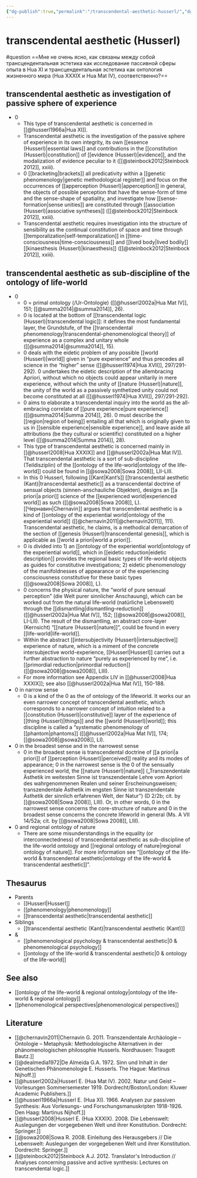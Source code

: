 ```yaml
---
{"dg-publish":true,"permalink":"/transcendental-aesthetic-husserl/","dgHomeLink":false,"dgPassFrontmatter":false}
---
```


# transcendental aesthetic (Husserl)

#question ==Мне не очень ясно, как связаны между собой трансцендентальная эстетика как исследование пассивной сферы опыта в Hua XI и трансцендентальная эстетика как онтология жизненного мира (Hua XXXIX и Hua Mat IV), соответственно?==


## transcendental aesthetic as investigation of passive sphere of experience
- 0
	- This type of transcendental aesthetic is concerned in [[@husserl1966a|Hua XI]].
	- Transcendental aesthetic is the investigation of the passive sphere of experience in its own integrity, its own [[essence (Husserl)|essential laws]] and contributions in the [[constitution (Husserl)|constitution]] of [[evidence (Husserl)|evidence]], and the modalization of evidence peculiar to it ([[@steinbock2012|Steinbock 2012]], xxiii). 
	- 0 [[bracketing|brackets]] all predicativity within a [[genetic phenomenology|genetic methodological register]] and focus on the occurrences of [[apperception (Husserl)|apperception]] in general, the objects of possible perception that have the sense-form of time and the sense-shape of spatiality, and investigate how [[sense-formation|sense unities]] are constituted through [[association (Husserl)|associative syntheses]] ([[@steinbock2012|Steinbock 2012]], xxiii). 
	- Transcendental aesthetic requires investigation into the structure of sensibility as the continual constitution of space and time through [[temporalization|self-temporalization]] in [[time-consciousness|time-consciousness]] and [[lived body|lived bodily]] [[kinaesthesis (Husserl)|kinaesthesis]] ([[@steinbock2012|Steinbock 2012]], xxiii).

## transcendental aesthetic as sub-discipline of the ontology of life-world
- 0 
	- 0 = primal ontology (/Ur-Ontologie) ([[@husserl2002a|Hua Mat IV]], 151; [[@summa2014|@summa2014]], 26).
	- 0 is located at the bottom of [[transcendental logic (Husserl)|transcendental logic]]: it defines the most fundamental layer, the Grundstufe, of the [[transcendental phenomenology|transcendental-phenomenological theory]] of experience as a complex and unitary whole ([[@summa2014|@summa2014]], 15).
	- 0 deals with the eidetic problem of any possible [[world (Husserl)|world]] given in “pure experience” and thus precedes all science in the “higher” sense ([[@husserl1974|Hua XVII]], 297/291-292). 0 undertakes the eidetic description of the allembracing Apriori, without which no objects could appear unitarily in mere experience, without which the unity of [[nature (Husserl)|nature]], the unity of the world as a passively synthetized unity could not become constituted at all ([[@husserl1974|Hua XVII]], 297/291-292).
	- 0 aims to elaborate a transcendental inquiry into the world as the all-embracing correlate of [[pure experience|pure experience]] ([[@summa2014|Summa 2014]], 26). 0 must describe the [[region|region of being]] entailing all that which is originally given to us in [[sensible experience|sensible experience]], and leave aside all attributions (be they cultural or scientific) constituted on a higher level ([[@summa2014|Summa 2014]], 28).
	- This type of transcendental aesthetic is concerned mainly in [[@husserl2008|Hua XXXIX]] and [[@husserl2002a|Hua Mat IV]]. That transcendental aesthetic is a sort of sub-discipline (Teildisziplin) of the [[ontology of the life-world|ontology of the life-world]] could be found in [[@sowa2008|Sowa 2008]], LII-LIII.
	- In this 0 Husserl, following [[Kant|Kant’s]] [[transcendental aesthetic (Kant)|transcendental aesthetic]] as a transcendental doctrine of sensual objects (sinnen-anschauliche Objekten), designs an [[a priori|a priori]] science of the [[experienced world|experienced world]] as such ([[@sowa2008|Sowa 2008]], L). [[Чернавин|Chernavin]] argues that transcendental aesthetic is a kind of [[ontology of the experiential world|ontology of the experiential world]] ([[@chernavin2011|@chernavin2011]], 111). Transcendental aesthetic, he claims, is a methodical demarcation of the section of [[genesis (Husserl)|transcendental genesis]], which is applicable as [[world a priori|world a priori]].
	- 0 is divided into 1) an [[ontology of the experiential world|ontology of the experiential world]], which in [[eidetic reduction|eidetic description]] provides the regional basic types of life-world objects as guides for constitutive investigations; 2) eidetic phenomenology of the manifoldnesses of appearance or of the experiencing consciousness constitutive for these basic types ([[@sowa2008|Sowa 2008]], L).
	- 0 concerns the physical nature, the “world of pure sensual perception” (die Welt purer sinnlicher Anschauung), which can be worked out from the natural life-world (natürliche Lebenswelt) through the [[dismantling|dismantling–reduction]] ([[@husserl2002a|Hua Mat IV]], 152; [[@sowa2008|@sowa2008]], LI-LII). The result of the dismantling, an abstract core-layer (Kernsicht) “[[nature (Husserl)|nature]]”, could be found in every [[life-world|life-world]].
	- Within the abstract [[intersubjectivity (Husserl)|intersubjective]] experience of nature, which is a miment of the concrete intersubjective world-experience, [[Husserl|Husserl]] carries out a further abstraction to nature “purely as experienced by me”, i.e. [[primordial reduction|primordial reduction]] ([[@sowa2008|@sowa2008]], LIII).
	- For more information see Appendix LIV in [[@husserl2008|Hua XXXIX]]; see also [[@husserl2002a|Hua Mat IV]], 150-188.
- 0 in narrow sense
	- 0 is a kind of the 0 as the of ontology of the lifeworld. It works our an even narrower concept of transcendental aesthetic, which corresponds to a narrower concept of intuition related to a [[constitution (Husserl)|constitutive]] layer of the experience of [[thing (Husserl)|things]] and the [[world (Husserl)|world]]; this discipline is called a “systematic phenomenology of [[phantom|phantoms]] ([[@husserl2002a|Hua Mat IV]], 174; [[@sowa2008|@sowa2008]], LI).
- 0 in the broadest sense and in the narrowest sense
	- 0 in the broadest sense is transcendental doctrine of [[a priori|a priori]] of [[perception (Husserl)|perceived]] reality and its modes of appearance; 0 in the narrowest sense is the 0 of the sensually experienced world, the [[nature (Husserl)|nature]] („Transzendentale Ästhetik im weitesten Sinne ist transzendentale Lehre vom Apriori des wahrgenommenen Realen und seiner Erscheinungsweisen; transzendentale Ästhetik im engsten Sinne ist transzendentale Ästhetik der sinnlich erfahrenen Welt, der Natur”) (D 2/2b; cit. by [[@sowa2008|Sowa 2008]], LIII). Or, in other words, 0 in the narrowest sense concerns the core-structure of nature and 0 in the broadest sense concerns the concrete lifeworld in general (Ms. A VII 14/52a; cit. by [[@sowa2008|Sowa 2008]], LIII).
- 0 and regional ontology of nature
	 - There are some misunderstandings in the equality (or interconnectedness) of transcendental aesthetic as sub-discipline of the life-world ontology and [[regional ontology of nature|regional ontology of nature]]. For more information see  “[[ontology of the life-world & transcendental aesthetic|ontology of the life-world & transcendental aesthetic]]”.
 

## Thesaurus
- Parents
	- [[Husserl|Husserl]]
	- [[phenomenology|phenomenology]]
	- [[transcendental aesthetic|transcendental aesthetic]]
- Siblings
	- [[transcendental aesthetic (Kant)|transcendental aesthetic (Kant)]]
- &
	- [[phenomenological psychology & transcendental aesthetic|0 & phenomenological psychology]]
	- [[ontology of the life-world & transcendental aesthetic|0 & ontology of the life-world]]


## See also
- [[ontology of the life-world & regional ontology|ontology of the life-world & regional ontology]]
- [[phenomenological perspectives|phenomenological perspectives]]


## Literature
- [[@chernavin2011|Chernavin G. 2011. Transzendentale Archäologie – Ontologie – Metaphysik: Methodologische Alternativen in der phänomenologischen philosophie Husserls. Nordhausen: Traugott Bautz.]]
- [[@dealmedia1972|De Almeida G.A. 1972. Sinn und Inhalt in der Genetischen Phänomenologie E. Husserls. The Hague: Martinus Nijhoff.]]
- [[@husserl2002a|Husserl E. (Hua Mat IV). 2002. Natur und Geist – Vorlesungen Sommersemester 1919. Dordrecht/Boston/London: Kluwer Academic Publishers.]]
- [[@husserl1966a|Husserl E. (Hua XI). 1966. Analysen zur passiven Synthesis: Aus Vorlesungs- und Forschungsmanuskripten 1918-1926. Den Haag: Martinus Nijhoff.]]
- [[@husserl2008|Husserl E. (Hua XXXIX). 2008. Die Lebenswelt: Auslegungen der vorgegebenen Welt und ihrer Konstitution. Dordrecht: Springer.]]
- [[@sowa2008|Sowa R. 2008. Einleitung des Herausgebers // Die Lebenswelt: Auslegungen der vorgegebenen Welt und ihrer Konstitution. Dordrecht: Springer.]]
- [[@steinbock2012|Steinbock A.J. 2012. Translator's Introduction // Analyses concerning passive and active synthesis: Lectures on transcendental logic.]]

